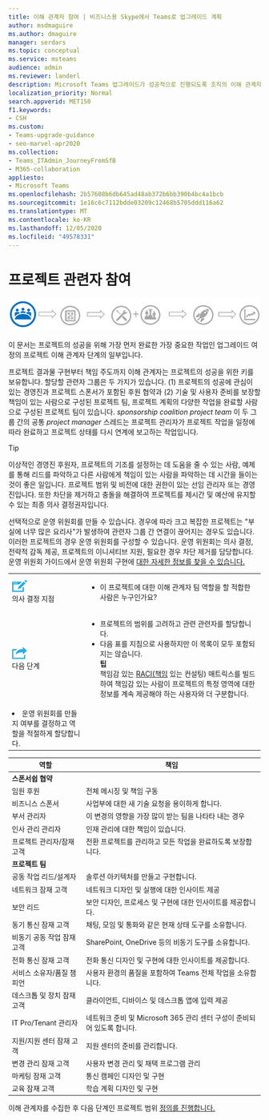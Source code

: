 ```yaml
---
title: 이해 관계자 참여 | 비즈니스용 Skype에서 Teams로 업그레이드 계획
author: msdmaguire
ms.author: dmaguire
manager: serdars
ms.topic: conceptual
ms.service: msteams
audience: admin
ms.reviewer: landerl
description: Microsoft Teams 업그레이드가 성공적으로 진행되도록 조직의 이해 관계자를 구성하는 방법을 배워야 합니다.
localization_priority: Normal
search.appverid: MET150
f1.keywords:
- CSH
ms.custom:
- Teams-upgrade-guidance
- seo-marvel-apr2020
ms.collection:
- Teams_ITAdmin_JourneyFromSfB
- M365-collaboration
appliesto:
- Microsoft Teams
ms.openlocfilehash: 2b57608b6db645ad48ab372b6bb390b4bc4a1bcb
ms.sourcegitcommit: 1e16c6c7112bdde03209c12468b5705ddd116a62
ms.translationtype: MT
ms.contentlocale: ko-KR
ms.lasthandoff: 12/05/2020
ms.locfileid: "49578331"
---
```

# <a name="enlist-your-project-stakeholders"></a>프로젝트 관련자 참여

![업그레이드 여정의 이해 관계자 상태를 보여주는 그림](media/upgrade-banner-stakeholders.png "프로젝트 관련자 팀을 모으는 데 주안점 있는 업그레이드 단계")

이 문서는 프로젝트의 성공을 위해 가장 먼저 완료한 가장 중요한 작업인 업그레이드 여정의 프로젝트 이해 관계자 단계의 일부입니다.

프로젝트 결과물 구현부터 책임 주도까지 이해 관계자는 프로젝트의 성공을 위한 키를 보유합니다. 할당할 관련자 그룹은 두 가지가 있습니다. (1) 프로젝트의 성공에 관심이 있는 경영진과 프로젝트 스폰서가 포함된 후원 협약과 (2) 기술 및 사용자 준비를 보장할 책임이 있는 사람으로 구성된 프로젝트 팀, 프로젝트 계획의 다양한 작업을 완료할 사람으로 구성된 프로젝트 팀이 있습니다. _sponsorship coalition_ _project team_ 이 두 그룹 간의 공통 _project manager_ 스레드는 프로젝트 관리자가 프로젝트 작업을 일정에 따라 완료하고 프로젝트 상태를 다시 연계에 보고하는 작업입니다.

> [!Tip]
> 이상적인 경영진 후원자, 프로젝트의 기조를 설정하는 데 도움을 줄 수 있는 사람, 예제를 통해 리드를 파악하고 다른 사람에게 책임이 있는 사람을 파악하는 데 시간을 들이는 것이 좋은 일입니다. 프로젝트 범위 및 비전에 대한 권한이 있는 선임 관리자 또는 경영진입니다. 또한 차단을 제거하고 충돌을 해결하여 프로젝트를 제시간 및 예산에 유지할 수 있는 최종 의사 결정권자입니다.

선택적으로 운영 위원회를 만들 수 있습니다. 경우에 따라 크고 복잡한 프로젝트는 "부실에 너무 많은 요리사"가 발생하여 관련자 그룹 간 연결이 끊어지는 경우도 있습니다. 이러한 프로젝트의 경우 운영 위원회를 구성할 수 있습니다. 운영 위원회는 의사 결정, 전략적 감독 제공, 프로젝트의 이니셔티브 지원, 필요한 경우 차단 제거를 담당합니다. 운영 위원회 가이드에서 운영 위원회 구현에 [대한 자세한 정보를 찾을 수 있습니다.](https://aka.ms/SteeringCommittee)

| | |
|---|---|
| ![의사 결정 지점을 묘사하는 아이콘](media/audio_conferencing_image7.png) <br/>의사 결정 지점 | <ul><li>이 프로젝트에 대한 이해 관계자 팀 역할을 할 적합한 사람은 누구인가요?</li></ul> |
| ![다음 단계를 묘사하는 아이콘](media/audio_conferencing_image9.png)<br/>다음 단계 | <ul><li>프로젝트의 범위를 고려하고 관련 관련자를 할당합니다.</li><li>다음 표를 지침으로 사용하지만 이 목록이 모두 포함되지는 않습니다.<br><strong>팁</strong><br>책임감 있는 [RACI(책임](https://en.wikipedia.org/wiki/Responsibility_assignment_matrix) 있는 컨설팅) 매트릭스를 빌드하여 책임감 있는 사람이 프로젝트의 특정 영역에 대한 정보를 계속 제공해야 하는 사용자와 더 구분합니다.</li> |
| <li>운영 위원회를 만들지 여부를 결정하고 역할을 적절하게 할당합니다.</li></ul> | |

| 역할 | 책임 |
|---|---|
| **스폰서쉽 협약** | |
| 임원 후원 | 전체 메시징 및 책임 구동 |
| 비즈니스 스폰서 | 사업부에 대한 새 기술 요청을 용이하게 합니다. |
| 부서 관리자 | 이 변경의 영향을 가장 많이 받는 팀을 나타타 내는 경우 |
| 인사 관리 관리자 | 인재 관리에 대한 책임이 있습니다. |
| 프로젝트 관리자/잠재 고객 | 전환 프로젝트를 관리하고 모든 작업을 완료하도록 보장합니다. |
| **프로젝트 팀** | |
| 공동 작업 리드/설계자 | 솔루션 아키텍처를 만들고 구현합니다. |
| 네트워크 잠재 고객 | 네트워크 디자인 및 실행에 대한 인사이트 제공 |
| 보안 리드 | 보안 디자인, 프로세스 및 구현에 대한 인사이트를 제공합니다. |
| 동기 통신 잠재 고객 | 채팅, 모임 및 통화와 같은 현재 상태 도구를 소유합니다. |
| 비동기 공동 작업 잠재 고객 | SharePoint, OneDrive 등의 비동기 도구를 소유합니다. |
| 전화 통신 잠재 고객 | 전화 통신 디자인 및 구현에 대한 인사이트를 제공합니다. |
| 서비스 소유자/품질 챔피언 | 사용자 환경의 품질을 포함하여 Teams 전체 작업을 소유합니다. |
| 데스크톱 및 장치 잠재 고객 | 클라이언트, 디바이스 및 데스크톱 앱에 입력 제공 |
| IT Pro/Tenant 관리자 | 네트워크 준비 및 Microsoft 365 관리 센터 구성이 준비되어 있도록 합니다. |
| 지원/지원 센터 잠재 고객 | 지원 센터의 준비를 관리합니다. |
| 변경 관리 잠재 고객 | 사용자 변경 관리 및 채택 프로그램 관리 |
| 마케팅 잠재 고객 | 통신 캠페인 디자인 및 구현 |
| 교육 잠재 고객 | 학습 계획 디자인 및 구현 |

이해 관계자를 수집한 후 다음 단계인 프로젝트 범위 [정의를 진행합니다.](https://aka.ms/SkypetoTeams-Scope)

